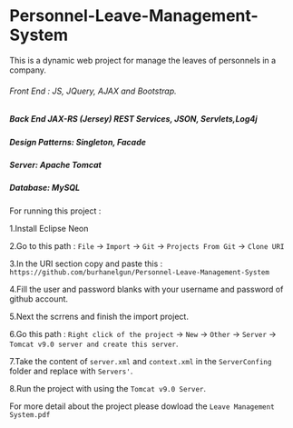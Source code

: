 # Personnel-Leave-Management-System
This is a dynamic web project for manage the leaves of personnels in a company. 

###### Front End : JS, JQuery, AJAX and Bootstrap.  

##### Back End JAX-RS (Jersey) REST Services, JSON, Servlets,Log4j  

##### Design Patterns: Singleton, Facade                           

##### Server: Apache Tomcat 

##### Database: MySQL 

For running this project :

1.Install Eclipse Neon

2.Go to this path : ```File``` -> ```Import``` -> ```Git``` -> ```Projects From Git``` ->  ```Clone URI```

3.In the URI section copy and paste this : ```https://github.com/burhanelgun/Personnel-Leave-Management-System```

4.Fill the user and password blanks with your username and password of github account.

5.Next the scrrens and finish the import project.

6.Go this path : ```Right click of the project``` -> ```New``` -> ```Other``` -> ```Server``` -> ```Tomcat v9.0 server and create this server```.

7.Take the content of ```server.xml``` and ```context.xml``` in the ```ServerConfing``` folder and replace with ```Servers'```.

8.Run the project with using the ```Tomcat v9.0 Server```.


For more detail about the project please dowload the ```Leave Management System.pdf``` 


